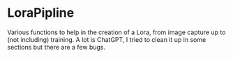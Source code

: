 # LoraPipline
Various functions to help in the creation of a Lora, from image capture up to (not including) training.
A lot is ChatGPT, I tried to clean it up in some sections but there are a few bugs.
